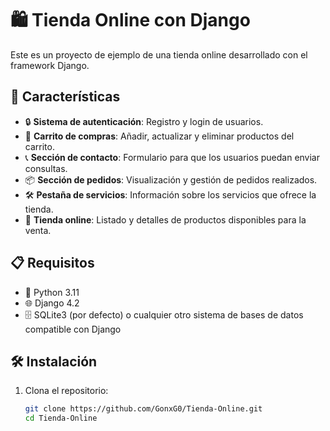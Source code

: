 # 🛍️ Tienda Online con Django

Este es un proyecto de ejemplo de una tienda online desarrollado con el framework Django.

## 🚀 Características

- 🔒 **Sistema de autenticación**: Registro y login de usuarios.
- 🛒 **Carrito de compras**: Añadir, actualizar y eliminar productos del carrito.
- 📞 **Sección de contacto**: Formulario para que los usuarios puedan enviar consultas.
- 📦 **Sección de pedidos**: Visualización y gestión de pedidos realizados.
- 🛠️ **Pestaña de servicios**: Información sobre los servicios que ofrece la tienda.
- 🏪 **Tienda online**: Listado y detalles de productos disponibles para la venta.

## 📋 Requisitos

- 🐍 Python 3.11
- 🌐 Django 4.2
- 🗄️ SQLite3 (por defecto) o cualquier otro sistema de bases de datos compatible con Django

## 🛠️ Instalación

1. Clona el repositorio:
   ```sh
   git clone https://github.com/GonxG0/Tienda-Online.git
   cd Tienda-Online
